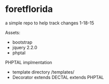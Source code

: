# foretflorida
a simple repo to help track changes 1-18-15

Assets:
- bootstrap
- jquery 2.2.0
- phptal

PHPTAL implmentation
- template directory /templates/
- Decorator extends DECTAL extends PHPTAL
